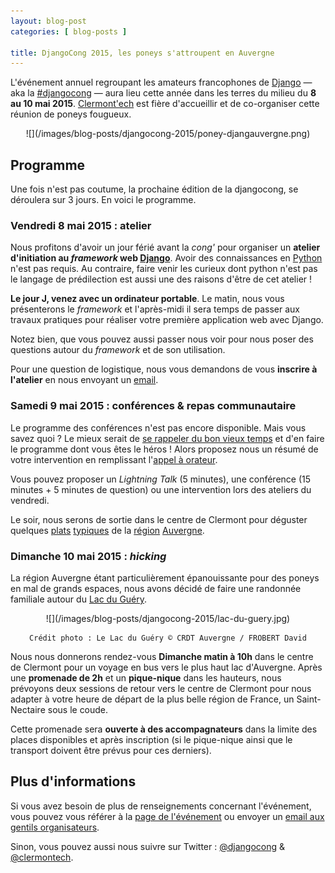 ```yaml
---
layout: blog-post
categories: [ blog-posts ]

title: DjangoCong 2015, les poneys s'attroupent en Auvergne
---
```


L'événement annuel regroupant les amateurs francophones de [Django](http://www.djangoproject.com/) — aka la [#djangocong](http://rencontres.django-fr.org/2015/) — aura lieu cette année dans les terres du milieu du **8 au 10 mai 2015**. [Clermont'ech](http://clermontech.org) est fière d'accueillir et de co-organiser cette réunion de poneys fougueux.

<center>
    ![](/images/blog-posts/djangocong-2015/poney-djangauvergne.png)
</center>

## Programme

Une fois n'est pas coutume, la prochaine édition de la djangocong, se déroulera sur 3 jours. En voici le programme.

### Vendredi 8 mai 2015 : atelier

Nous profitons d'avoir un jour férié avant la *cong'* pour organiser un **atelier d'initiation au *framework* web [Django](http://www.djangoproject.com/)**. Avoir des connaissances en [Python](http://www.python.org) n'est pas requis. Au contraire, faire venir les curieux dont python n'est pas le langage de prédilection est aussi une des raisons d'être de cet atelier !

**Le jour J, venez avec un ordinateur portable**. Le matin, nous vous présenterons le *framework* et l'après-midi il sera temps de passer aux travaux pratiques pour réaliser votre première application web avec Django.

Notez bien, que vous pouvez aussi passer nous voir pour nous poser des questions autour du *framework* et de son utilisation.

Pour une question de logistique, nous vous demandons de vous **inscrire à l'atelier** en nous envoyant un [email](mailto:djangocong@django-fr.org?subject=Inscription%20atelier%20initiation).

### Samedi 9 mai 2015 : conférences & repas communautaire

Le programme des conférences n'est pas encore disponible. Mais vous savez quoi ? Le mieux serait de [se rappeler du bon vieux temps](http://fr.wikipedia.org/wiki/Livre-jeu) et d'en faire le programme dont vous êtes le héros ! Alors proposez nous un résumé de votre intervention en remplissant l'[appel à orateur](https://docs.google.com/forms/d/18DPqibnGa0Iv6KR4ql5YHX-Sm2TOEChNp80kXGHiQCE/viewform).

Vous pouvez proposer un *Lightning Talk* (5 minutes), une conférence (15 minutes + 5 minutes de question) ou une intervention lors des ateliers du vendredi.

Le soir, nous serons de sortie dans le centre de Clermont pour déguster quelques [plats](http://fr.wikipedia.org/wiki/Pounti) [typiques](http://en.wikipedia.org/wiki/Truffade) de la [région](http://en.wikipedia.org/wiki/Aligot) [Auvergne](http://fr.wikipedia.org/wiki/Pompe_aux_pommes).

### Dimanche 10 mai 2015 : *hicking*

La région Auvergne étant particulièrement épanouissante pour des poneys en mal de grands espaces, nous avons décidé de faire une randonnée familiale autour du [Lac du Guéry](http://www.sancy.com/activites/detail/6345/le-mont-dore/lac-du-guery).

<center>
    ![](/images/blog-posts/djangocong-2015/lac-du-guery.jpg)

    Crédit photo : Le Lac du Guéry © CRDT Auvergne / FROBERT David
</center>

Nous nous donnerons rendez-vous **Dimanche matin à 10h** dans le centre de Clermont pour un voyage en bus vers le plus haut lac d'Auvergne. Après une **promenade de 2h** et un **pique-nique** dans les hauteurs, nous prévoyons deux sessions de retour vers le centre de Clermont pour nous adapter à votre heure de départ de la plus belle région de France, un Saint-Nectaire sous le coude.

Cette promenade sera **ouverte à des accompagnateurs** dans la limite des places disponibles et après inscription (si le pique-nique ainsi que le transport doivent être prévus pour ces derniers).

## Plus d'informations

Si vous avez besoin de plus de renseignements concernant l'événement, vous pouvez vous référer à la [page de l'événement](http://rencontres.django-fr.org/2015/) ou envoyer un [email aux gentils organisateurs](mailto:djangocong@django-fr.org).

Sinon, vous pouvez aussi nous suivre sur Twitter : [@djangocong](https://twitter.com/djangocong) & [@clermontech](https://twitter.com/clermontech).

